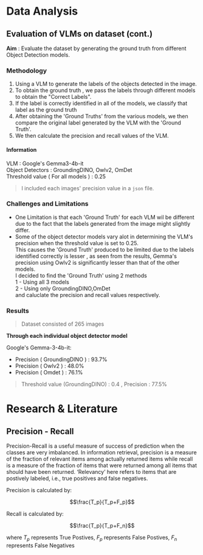 # Data Analysis

## Evaluation of VLMs on dataset (cont.)

**Aim** : Evaluate the dataset by generating the ground truth from different Object Detection models.

### Methodology
1. Using a VLM to generate the labels of the objects detected in the image.
2. To obtain the ground truth , we pass the labels through different models to obtain the "Correct Labels".
3. If the label is correctly identified in all of the models, we classify that label as the ground truth
4. After obtaining the 'Ground Truths' from the various models, we then compare the original label generated by the VLM with the 'Ground Truth'.
5. We then calculate the precision and recall values of the VLM.

#### Information
VLM : Google's Gemma3-4b-it\
Object Detectors : GroundingDINO, Owlv2, OmDet\
Threshold value ( For all models ) : 0.25


 > I included each images' precision value in a `json` file.

### Challenges and Limitations
- One Limitation is that each 'Ground Truth' for each VLM wil be different due to the fact that the labels generated from the image might slightly differ.
- Some of the object detector models vary alot in determining the VLM's precision when the threshold value is set to 0.25.\
  This causes the 'Ground Truth' produced to be limited due to the labels identified correctly is lesser , as seen from the results, Gemma's precision using Owlv2 is significantly lesser than that of the other models.\
  I decided to find the 'Ground Truth' using 2 methods\
    1 - Using all 3 models\
    2 - Using only GroundingDINO,OmDet\
  and caluclate the precision and recall values respectively.
### Results 

> Dataset consisted of 265 images

**Through each individual object detector model**

Google's Gemma-3-4b-it:
  - Precision ( GroundingDINO ) : 93.7%
  - Precision ( Owlv2 ) : 48.0%
  - Precision ( Omdet ) : 76.1%
> Threshold value (GroundingDINO) : 0.4 , Precision : 77.5%


# Research & Literature

## Precision - Recall 
Precision-Recall is a useful measure of success of prediction when the classes are very imbalanced. In information retrieval, precision is a measure of the fraction of relevant items among actually returned items while recall is a measure of the fraction of items that were returned among all items that should have been returned. ‘Relevancy’ here refers to items that are postively labeled, i.e., true positives and false negatives.

Precision is calculated by:

$$\frac{T_p}{T_p+F_p}$$

Recall is calculated by:

$$\frac{T_p}{T_p+F_n}$$

where $T_p$ represents True Postives, $F_p$ represents False Postives, $F_n$ represents False Negatives 
